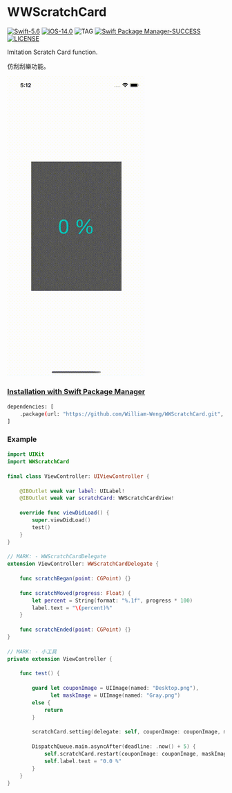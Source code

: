# WWScratchCard
[![Swift-5.6](https://img.shields.io/badge/Swift-5.6-orange.svg?style=flat)](https://developer.apple.com/swift/) [![iOS-14.0](https://img.shields.io/badge/iOS-14.0-pink.svg?style=flat)](https://developer.apple.com/swift/) ![TAG](https://img.shields.io/github/v/tag/William-Weng/WWScratchCard) [![Swift Package Manager-SUCCESS](https://img.shields.io/badge/Swift_Package_Manager-SUCCESS-blue.svg?style=flat)](https://developer.apple.com/swift/) [![LICENSE](https://img.shields.io/badge/LICENSE-MIT-yellow.svg?style=flat)](https://developer.apple.com/swift/)

Imitation Scratch Card function.

仿刮刮樂功能。

![WWScratchCard](./Example.gif)

### [Installation with Swift Package Manager](https://medium.com/彼得潘的-swift-ios-app-開發問題解答集/使用-spm-安裝第三方套件-xcode-11-新功能-2c4ffcf85b4b)

```bash
dependencies: [
    .package(url: "https://github.com/William-Weng/WWScratchCard.git", .upToNextMajor(from: "1.0.0"))
]
```

### Example
```swift
import UIKit
import WWScratchCard

final class ViewController: UIViewController {

    @IBOutlet weak var label: UILabel!
    @IBOutlet weak var scratchCard: WWScratchCardView!
    
    override func viewDidLoad() {
        super.viewDidLoad()
        test()
    }
}

// MARK: - WWScratchCardDelegate
extension ViewController: WWScratchCardDelegate {
    
    func scratchBegan(point: CGPoint) {}
    
    func scratchMoved(progress: Float) {
        let percent = String(format: "%.1f", progress * 100)
        label.text = "\(percent)%"
    }
    
    func scratchEnded(point: CGPoint) {}
}

// MARK: - 小工具
private extension ViewController {
    
    func test() {
        
        guard let couponImage = UIImage(named: "Desktop.png"),
              let maskImage = UIImage(named: "Gray.png")
        else {
            return
        }
        
        scratchCard.setting(delegate: self, couponImage: couponImage, maskImage: maskImage, contentMode: .scaleToFill)
        
        DispatchQueue.main.asyncAfter(deadline: .now() + 5) {
            self.scratchCard.restart(couponImage: couponImage, maskImage: maskImage, contentMode: .scaleToFill)
            self.label.text = "0.0 %"
        }
    }
}
```
